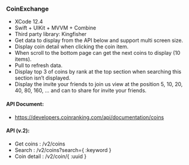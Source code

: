 ### CoinExchange
- XCode 12.4
- Swift + UIKit + MVVM + Combine
- Third party library: Kingfisher
- Get data to display from the API below and support multi screen size.
- Display coin detail when clicking the coin item.
- When scroll to the bottom page can get the next coins to display (10 items).
- Pull to refresh data.
- Display top 3 of coins by rank at the top section when searching this section isn’t displayed.
- Display the invite your friends to join us view at the position 5, 10, 20, 40, 80, 160, ... and can to share for invite your friends.

#### API Document: 
- https://developers.coinranking.com/api/documentation/coins

#### API (v.2):
- Get coins : /v2/coins
- Search : /v2/coins?search={ :keyword }
- Coin detail : /v2/coin/{ :uuid }
